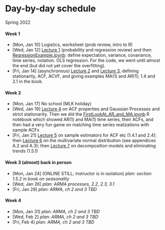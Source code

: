 # Day-by-day schedule

Spring 2022
#### Week 1
- [Mon, Jan 10]  Logistics, worksheet (prob review, intro to R)
- [Wed, Jan 12]  [Lecture 1](Notes/1_Probability_regression_review.pdf) (probability and regression review) and then [RegressionExample.ipynb](Code/RegressionExample.ipynb): define expectation, variance, covariance, time series, notation. OLS regression. For the code, we went until almost the end (but did not yet cover the overfitting).
- [Fri, Jan 14]  (asynchronous) [Lecture 2](Notes/2_Stationarity_and_Autocorrelation.pdf) and [Lecture 3](Notes/3_Examples_of_stationary_time_series.pdf), defining stationarity, ACF, ACVF, and giving examples MA(1) and AR(1); 1.4 and 2.1 in the book.

#### Week 2
- [Mon, Jan 17] No school (MLK holiday)
- [Wed, Jan 19] [Lecture 4](Notes/4_PropertiesACF_GPs_strict_stationarity.pdf) on ACF properties and Gaussian Processes and strict stationarity. Then we did the [FirstLookAt_AR_and_MA.ipynb](Code/FirstLookAt_AR_and_MA.ipynb) R notebook which showed AR(1) and MA(1) time series, their ACFs, and then had a very fun game on matching time series realizations with sample ACFs
- [Fri, Jan 21] [Lecture 5](Notes/5_SampleEstimators.pdf) on sample estimators for ACF etc (1.4.1 and 2.4); then [Lecture 6](Notes/6_MultivariateNormal.pdf) on the multivariate normal distribution (see appendices A.2 and A.3); then [Lecture 7](Notes/7_EliminatingTrends.pdf) on decomposition models and eliminating trends (1.5.1)

#### Week 3 (almost) back in person
- [Mon, Jan 24] (ONLINE STILL; instructor is in isolation)  *plan: section 1.5.2 in book on seasonality*
- [Wed, Jan 26] *plan: ARMA processes, 2.2, 2.3, 3.1*
- [Fri, Jan 28] *plan: ARMA, ch 2 and 3 TBD*

#### Week 4
- [Mon, Jan 31] *plan: ARMA, ch 2 and 3 TBD*
- [Wed, Feb 2] *plan: ARMA, ch 2 and 3 TBD*
- [Fri, Feb 4] *plan: ARMA, ch 2 and 3 TBD*
